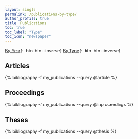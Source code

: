 ```yaml
---
layout: single 
permalink: /publications-by-type/
author_profile: true
title: Publications
toc: true 
toc_label: "Type"
toc_icon: "newspaper"
---
```


[By Year](/publications-by-year/){: .btn .btn--inverse}
[By Type](/publications-by-type/){: .btn .btn--inverse}

## Articles

{% bibliography -f my_publications --query @article %}

## Proceedings

{% bibliography -f my_publications --query @inproceedings %}

## Theses

{% bibliography -f my_publications --query @thesis %}
